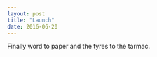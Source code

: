 ```yaml
---
layout: post
title: "Launch"
date: 2016-06-20
---
```

Finally word to paper and the tyres to the tarmac. 
